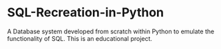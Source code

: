 # SQL-Recreation-in-Python
A Database system developed from scratch within Python to emulate the functionality of SQL. This is an educational project.
